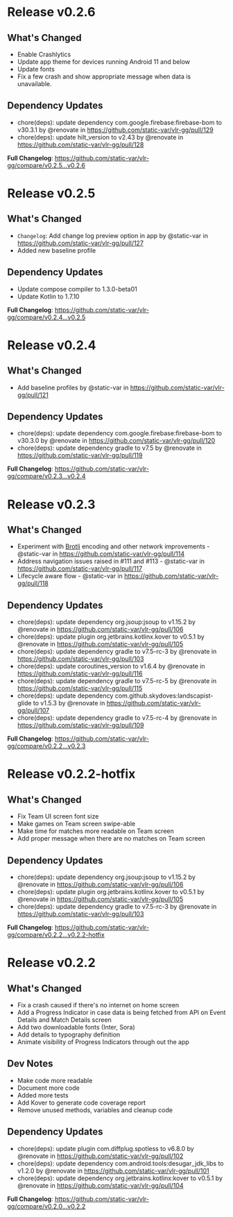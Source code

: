 # Release v0.2.6
## What's Changed
* Enable Crashlytics
* Update app theme for devices running Android 11 and below
* Update fonts
* Fix a few crash and show appropriate message when data is unavailable.

## Dependency Updates
* chore(deps): update dependency com.google.firebase:firebase-bom to v30.3.1 by @renovate in https://github.com/static-var/vlr-gg/pull/129
* chore(deps): update hilt_version to v2.43 by @renovate in https://github.com/static-var/vlr-gg/pull/128

**Full Changelog**: https://github.com/static-var/vlr-gg/compare/v0.2.5...v0.2.6


# Release v0.2.5
## What's Changed
* `Changelog`: Add change log preview option in app by @static-var in https://github.com/static-var/vlr-gg/pull/127
* Added new baseline profile

## Dependency Updates
* Update compose compiler to 1.3.0-beta01
* Update Kotlin to 1.7.10

**Full Changelog**: https://github.com/static-var/vlr-gg/compare/v0.2.4...v0.2.5


# Release v0.2.4
## What's Changed
* Add baseline profiles by @static-var in https://github.com/static-var/vlr-gg/pull/121

## Dependency Updates
* chore(deps): update dependency com.google.firebase:firebase-bom to v30.3.0 by @renovate in https://github.com/static-var/vlr-gg/pull/120
* chore(deps): update dependency gradle to v7.5 by @renovate in https://github.com/static-var/vlr-gg/pull/119

**Full Changelog**: https://github.com/static-var/vlr-gg/compare/v0.2.3...v0.2.4


# Release v0.2.3
## What's Changed
* Experiment with [Brotli](https://github.com/google/brotli) encoding and other network improvements - @static-var in https://github.com/static-var/vlr-gg/pull/114
* Address navigation issues raised in #111 and #113 - @static-var in https://github.com/static-var/vlr-gg/pull/117
* Lifecycle aware flow - @static-var in https://github.com/static-var/vlr-gg/pull/118


## Dependency Updates
* chore(deps): update dependency org.jsoup:jsoup to v1.15.2 by @renovate in https://github.com/static-var/vlr-gg/pull/106
* chore(deps): update plugin org.jetbrains.kotlinx.kover to v0.5.1 by @renovate in https://github.com/static-var/vlr-gg/pull/105
* chore(deps): update dependency gradle to v7.5-rc-3 by @renovate in https://github.com/static-var/vlr-gg/pull/103
* chore(deps): update coroutines_version to v1.6.4 by @renovate in https://github.com/static-var/vlr-gg/pull/116
* chore(deps): update dependency gradle to v7.5-rc-5 by @renovate in https://github.com/static-var/vlr-gg/pull/115
* chore(deps): update dependency com.github.skydoves:landscapist-glide to v1.5.3 by @renovate in https://github.com/static-var/vlr-gg/pull/107
* chore(deps): update dependency gradle to v7.5-rc-4 by @renovate in https://github.com/static-var/vlr-gg/pull/109

**Full Changelog**: https://github.com/static-var/vlr-gg/compare/v0.2.2...v0.2.3


# Release v0.2.2-hotfix
## What's Changed
* Fix Team UI screen font size
* Make games on Team screen swipe-able
* Make time for matches more readable on Team screen
* Add proper message when there are no matches on Team screen

## Dependency Updates
* chore(deps): update dependency org.jsoup:jsoup to v1.15.2 by @renovate in https://github.com/static-var/vlr-gg/pull/106
* chore(deps): update plugin org.jetbrains.kotlinx.kover to v0.5.1 by @renovate in https://github.com/static-var/vlr-gg/pull/105
* chore(deps): update dependency gradle to v7.5-rc-3 by @renovate in https://github.com/static-var/vlr-gg/pull/103

**Full Changelog**: https://github.com/static-var/vlr-gg/compare/v0.2.2...v0.2.2-hotfix


# Release v0.2.2
## What's Changed
* Fix a crash caused if there's no internet on home screen
* Add a Progress Indicator in case data is being fetched from API on Event Details and Match Details screen
* Add two downloadable fonts (Inter, Sora)
* Add details to typography definition
* Animate visibility of Progress Indicators through out the app

## Dev Notes
* Make code more readable
* Document more code
* Added more tests
* Add Kover to generate code coverage report
* Remove unused methods, variables and cleanup code

## Dependency Updates
* chore(deps): update plugin com.diffplug.spotless to v6.8.0 by @renovate in https://github.com/static-var/vlr-gg/pull/102
* chore(deps): update dependency com.android.tools:desugar_jdk_libs to v1.2.0 by @renovate in https://github.com/static-var/vlr-gg/pull/101
* chore(deps): update dependency org.jetbrains.kotlinx:kover to v0.5.1 by @renovate in https://github.com/static-var/vlr-gg/pull/104

**Full Changelog**: https://github.com/static-var/vlr-gg/compare/v0.2.0...v0.2.2
